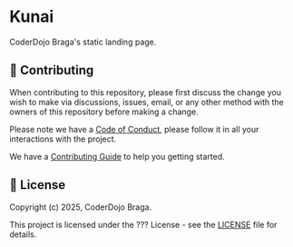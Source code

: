 
[contributing]: CONTRIBUTING.md
[code_of_conduct]: CODE_OF_CONDUCT.md
[license]: LICENSE.txt

# Kunai

CoderDojo Braga's static landing page.

## 🤝 Contributing

When contributing to this repository, please first discuss the change you wish
to make via discussions, issues, email, or any other method with the owners of this
repository before making a change.

Please note we have a [Code of Conduct](CODE_OF_CONDUCT.md), please follow it
in all your interactions with the project.

We have a [Contributing Guide][contributing] to help you getting started.

## 📝 License

Copyright (c) 2025, CoderDojo Braga.

This project is licensed under the ??? License - see the [LICENSE][license]
file for details.
